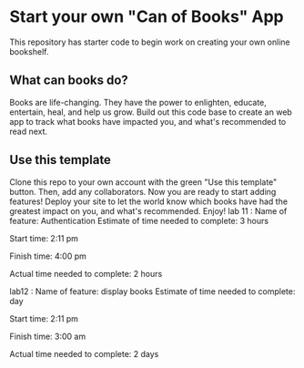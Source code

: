 # Start your own "Can of Books" App

This repository has starter code to begin work on creating your own online bookshelf.

## What can books do?

Books are life-changing. They have the power to enlighten, educate, entertain, heal, and help us grow. Build out this code base to create an web app to track what books have impacted you, and what's recommended to read next.

## Use this template

Clone this repo to your own account with the green "Use this template" button. Then, add any collaborators. Now you are ready to start adding features! Deploy your site to let the world know which books have had the greatest impact on you, and what's recommended. Enjoy!
lab 11 :
Name of feature: Authentication
Estimate of time needed to complete: 3 hours

Start time: 2:11 pm

Finish time: 4:00 pm

Actual time needed to complete: 2 hours

lab12 :
Name of feature: display books
Estimate of time needed to complete: day

Start time: 2:11 pm

Finish time: 3:00 am

Actual time needed to complete: 2 days